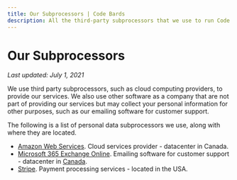 ```yaml
---
title: Our Subprocessors | Code Bards
description: All the third-party subprocessors that we use to run Code Bards.
---
```


# Our Subprocessors

*Last updated: July 1, 2021*

We use third party subprocessors, such as cloud computing providers, to provide our services. We also use other software as a company that are not part of providing our services but may collect your personal information for other purposes, such as our emailing software for customer support.

The following is a list of personal data subprocessors we use, along with where they are located.

* [Amazon Web Services](https://aws.amazon.com/compliance/gdpr-center/). Cloud services provider - datacenter in Canada.
* [Microsoft 365 Exchange Online](https://docs.microsoft.com/en-us/compliance/regulatory/gdpr). Emailing software for customer support - datacenter in [Canada](https://docs.microsoft.com/en-us/microsoft-365/enterprise/o365-data-locations?view=o365-worldwide#canada).
* [Stripe](https://stripe.com/en-ca/guides/general-data-protection-regulation). Payment processing services - located in the USA.